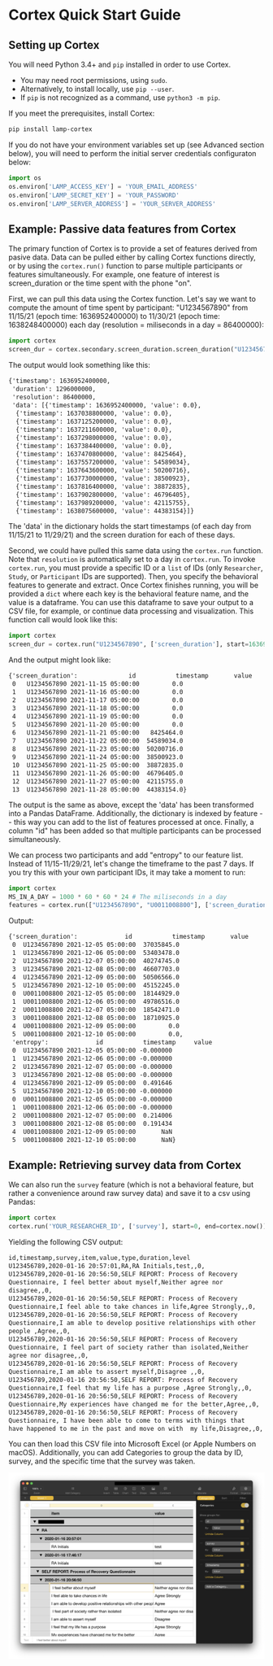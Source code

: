 # Cortex Quick Start Guide

## Setting up Cortex

You will need Python 3.4+ and `pip` installed in order to use Cortex. 
  - You may need root permissions, using `sudo`.
  - Alternatively, to install locally, use `pip --user`.
  - If `pip` is not recognized as a command, use `python3 -m pip`.

If you meet the prerequisites, install Cortex:

```sh
pip install lamp-cortex
```

If you do not have your environment variables set up (see Advanced section below), you will need to perform the initial server credentials configuraton below:


```python
import os
os.environ['LAMP_ACCESS_KEY'] = 'YOUR_EMAIL_ADDRESS'
os.environ['LAMP_SECRET_KEY'] = 'YOUR_PASSWORD'
os.environ['LAMP_SERVER_ADDRESS'] = 'YOUR_SERVER_ADDRESS'
```

## Example: Passive data features from Cortex
The primary function of Cortex is to provide a set of features derived from pasive data. Data can be pulled either by calling Cortex functions directly, or by using the `cortex.run()` function to parse multiple participants or features simultaneously. For example, one feature of interest is screen_duration or the time spent with the phone "on".

First, we can pull this data using the Cortex function. Let's say we want to compute the amount of time spent by
participant: "U1234567890" from 11/15/21 (epoch time: 1636952400000) to 11/30/21 (epoch time: 1638248400000) each day (resolution = miliseconds in a day = 86400000):

```python
import cortex
screen_dur = cortex.secondary.screen_duration.screen_duration("U1234567890", start=1636952400000, end=1638248400000, resolution=86400000)
```

The output would look something like this:
```
{'timestamp': 1636952400000,
 'duration': 1296000000,
 'resolution': 86400000,
 'data': [{'timestamp': 1636952400000, 'value': 0.0},
  {'timestamp': 1637038800000, 'value': 0.0},
  {'timestamp': 1637125200000, 'value': 0.0},
  {'timestamp': 1637211600000, 'value': 0.0},
  {'timestamp': 1637298000000, 'value': 0.0},
  {'timestamp': 1637384400000, 'value': 0.0},
  {'timestamp': 1637470800000, 'value': 8425464},
  {'timestamp': 1637557200000, 'value': 54589034},
  {'timestamp': 1637643600000, 'value': 50200716},
  {'timestamp': 1637730000000, 'value': 38500923},
  {'timestamp': 1637816400000, 'value': 38872835},
  {'timestamp': 1637902800000, 'value': 46796405},
  {'timestamp': 1637989200000, 'value': 42115755},
  {'timestamp': 1638075600000, 'value': 44383154}]}
 ```
The 'data' in the dictionary holds the start timestamps (of each day from 11/15/21 to 11/29/21) and the screen duration for each of these days.
 
Second, we could have pulled this same data using the `cortex.run` function. Note that `resolution` is automatically set to a day in `cortex.run`. To invoke `cortex.run`, you must provide a specific ID or a `list` of IDs (only `Researcher`, `Study`, or `Participant` IDs are supported). Then, you specify the behavioral features to generate and extract. Once Cortex finishes running, you will be provided a `dict` where each key is the behavioral feature name, and the value is a dataframe. You can use this dataframe to save your output to a CSV file, for example, or continue data processing and visualization. This function call would look like this:

 ```python
import cortex
screen_dur = cortex.run("U1234567890", ['screen_duration'], start=1636952400000, end=1638248400000)
```
And the output might look like:
```
{'screen_duration':              id           timestamp       value
 0   U1234567890 2021-11-15 05:00:00         0.0
 1   U1234567890 2021-11-16 05:00:00         0.0
 2   U1234567890 2021-11-17 05:00:00         0.0
 3   U1234567890 2021-11-18 05:00:00         0.0
 4   U1234567890 2021-11-19 05:00:00         0.0
 5   U1234567890 2021-11-20 05:00:00         0.0
 6   U1234567890 2021-11-21 05:00:00   8425464.0
 7   U1234567890 2021-11-22 05:00:00  54589034.0
 8   U1234567890 2021-11-23 05:00:00  50200716.0
 9   U1234567890 2021-11-24 05:00:00  38500923.0
 10  U1234567890 2021-11-25 05:00:00  38872835.0
 11  U1234567890 2021-11-26 05:00:00  46796405.0
 12  U1234567890 2021-11-27 05:00:00  42115755.0
 13  U1234567890 2021-11-28 05:00:00  44383154.0}
 ```
The output is the same as above, except the 'data' has been transformed into a Pandas DataFrame. Additionally, the dictionary is indexed by feature -- this way you can add to the list of features processed at once. Finally, a column "id" has been added so that multiple participants can be processed simultaneously. 

We can process two participants and add "entropy" to our feature list. Instead of 11/15-11/29/21, let's change the timeframe to the past 7 days. If you try this with your own participant IDs, it may take a moment to run:
```python
import cortex
MS_IN_A_DAY = 1000 * 60 * 60 * 24 # The miliseconds in a day
features = cortex.run(["U1234567890", "U0011008800"], ['screen_duration', 'entropy'], start=cortex.now() - 7 * MS_IN_A_DAY, end=cortex.now())
```
Output:
```
{'screen_duration':             id           timestamp       value
 0  U1234567890 2021-12-05 05:00:00  37035845.0
 1  U1234567890 2021-12-06 05:00:00  53403478.0
 2  U1234567890 2021-12-07 05:00:00  40274745.0
 3  U1234567890 2021-12-08 05:00:00  46607703.0
 4  U1234567890 2021-12-09 05:00:00  50506566.0
 5  U1234567890 2021-12-10 05:00:00  45152245.0
 0  U0011008800 2021-12-05 05:00:00  18144929.0
 1  U0011008800 2021-12-06 05:00:00  49786516.0
 2  U0011008800 2021-12-07 05:00:00  18542471.0
 3  U0011008800 2021-12-08 05:00:00  18710925.0
 4  U0011008800 2021-12-09 05:00:00         0.0
 5  U0011008800 2021-12-10 05:00:00         0.0,
 'entropy':             id           timestamp     value
 0  U1234567890 2021-12-05 05:00:00 -0.000000
 1  U1234567890 2021-12-06 05:00:00 -0.000000
 2  U1234567890 2021-12-07 05:00:00 -0.000000
 3  U1234567890 2021-12-08 05:00:00 -0.000000
 4  U1234567890 2021-12-09 05:00:00  0.491646
 5  U1234567890 2021-12-10 05:00:00 -0.000000
 0  U0011008800 2021-12-05 05:00:00 -0.000000
 1  U0011008800 2021-12-06 05:00:00 -0.000000
 2  U0011008800 2021-12-07 05:00:00  0.214006
 3  U0011008800 2021-12-08 05:00:00  0.191434
 4  U0011008800 2021-12-09 05:00:00       NaN
 5  U0011008800 2021-12-10 05:00:00       NaN}
 ```

## Example: Retrieving survey data from Cortex

We can also run the `survey` feature (which is not a behavioral feature, but rather a convenience around raw survey data) and save it to a csv using Pandas:

```python
import cortex
cortex.run('YOUR_RESEARCHER_ID', ['survey'], start=0, end=cortex.now())['survey'].to_csv('~/export.csv', index=False)
```

Yielding the following CSV output: 

```csv
id,timestamp,survey,item,value,type,duration,level
U123456789,2020-01-16 20:57:01,RA,RA Initials,test,,0,
U123456789,2020-01-16 20:56:50,SELF REPORT: Process of Recovery Questionnaire, I feel better about myself,Neither agree nor disagree,,0,
U123456789,2020-01-16 20:56:50,SELF REPORT: Process of Recovery Questionnaire,I feel able to take chances in life,Agree Strongly,,0,
U123456789,2020-01-16 20:56:50,SELF REPORT: Process of Recovery Questionnaire,I am able to develop positive relationships with other people ,Agree,,0,
U123456789,2020-01-16 20:56:50,SELF REPORT: Process of Recovery Questionnaire, I feel part of society rather than isolated,Neither agree nor disagree,,0,
U123456789,2020-01-16 20:56:50,SELF REPORT: Process of Recovery Questionnaire,I am able to assert myself,Disagree ,,0,
U123456789,2020-01-16 20:56:50,SELF REPORT: Process of Recovery Questionnaire,I feel that my life has a purpose ,Agree Strongly,,0,
U123456789,2020-01-16 20:56:50,SELF REPORT: Process of Recovery Questionnaire,My experiences have changed me for the better,Agree,,0,
U123456789,2020-01-16 20:56:50,SELF REPORT: Process of Recovery Questionnaire, I have been able to come to terms with things that  have happened to me in the past and move on with  my life,Disagree,,0,
```

You can then load this CSV file into Microsoft Excel (or Apple Numbers on macOS). Additionally, you can add Categories to group the data by ID, survey, and the specific time that the survey was taken. 

![](assets/cortex_excel_survey_group.png)
